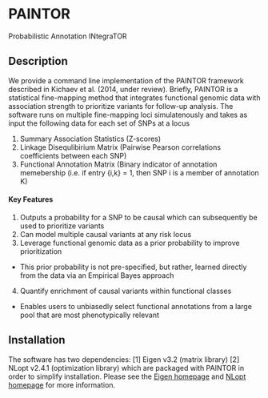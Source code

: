 # PAINTOR

Probabilistic Annotation INtegraTOR 

## Description


We provide a command line implementation of the PAINTOR framework described in Kichaev et al. (2014, under review). Briefly, PAINTOR is a statistical fine-mapping method that integrates functional genomic data with association strength to prioritize variants for follow-up analysis. The software runs on multiple fine-mapping loci simulatenously and takes as input the following data for each set of SNPs at a locus

1. Summary Association Statistics (Z-scores)
2. Linkage Disequlibirium Matrix (Pairwise Pearson correlations coefficients between each SNP)
3. Functional Annotation Matrix (Binary indicator of annotation memebership (i.e. if entry {i,k} = 1, then SNP i is a member of annotation K)  

#### Key Features

1. Outputs a probability for a SNP to be causal which can subsequently be used to prioritize variants
2. Can model multiple causal variants at any risk locus
3. Leverage functional genomic data as a prior probability to improve prioritization
  - This prior probability is not pre-specified, but rather, learned directly from the data via an Empirical Bayes approach
4. Quantify enrichment of causal variants within functional classes
  - Enables users to unbiasedly select functional annotations from a large pool that are most phenotypically relevant 

## Installation
The software has two dependencies: [1] Eigen v3.2 (matrix library) [2] NLopt v2.4.1 (optimization library) which are packaged with PAINTOR in order to simplify installation. Please see the [Eigen homepage](http://eigen.tuxfamily.org/index.php?title=Main_Page) and [NLopt homepage](http://ab-initio.mit.edu/wiki/index.php/NLopt) for more information. 

